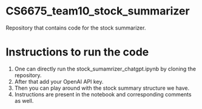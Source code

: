 # CS6675_team10_stock_summarizer
Repository that contains code for the stock summarizer.

# Instructions to run the code
1. One can directly run the stock_sumamrizer_chatgpt.ipynb by cloning the repository.
2. After that add your OpenAI API key.
3. Then you can play around with the stock summary structure we have.
4. Instructions are present in the notebook and corresponding comments as well.
